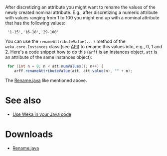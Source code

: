 
After discretizing an attribute you might want to rename the values of the newly created nominal attribute. E.g., after discretizing a numeric attribute with values ranging from 1 to 100 you might end up with a nominal attribute that has the following values:

```text
 '1-15','16-18','29-100'
```
You can use the `renameAttributeValue(...)` method of the `weka.core.Instances` class (see [API](http://weka.sourceforge.net/doc.stable/weka/core/Instances.html)) to rename this values into, e.g., 0, 1 and 2. Here's a code snippet how to do this (`arff` is an Instances object, `att` is an attribute of the same instances object):

```java
 for (int n = 0; n < att.numValues(); n++) {
    arff.renameAttributeValue(att, att.value(n), "" + n);
```
The [Rename.java](files/Rename.java) like mentioned above.

# See also
* [Use Weka in your Java code](use_weka_in_your_java_code.md)

# Downloads
* [Rename.java](files/Rename.java)
